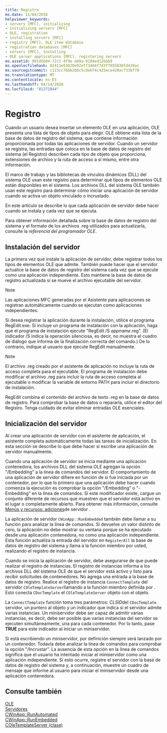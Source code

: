 ```yaml
---
title: Registro
ms.date: 11/04/2016
helpviewer_keywords:
- servers [MFC], initializing
- initializing servers [MFC]
- OLE, registration
- installing servers [MFC]
- registry [MFC], OLE item database
- registration databases [MFC]
- servers [MFC], installing
- OLE server applications [MFC], registering servers
ms.assetid: 991d5684-72c1-4f9e-a09a-9184ed12bbb9
ms.openlocfilehash: 82411e53620e92eff3484f7d3f7955030fd439ac
ms.sourcegitcommit: c123cc76bb2b6c5cde6f4c425ece420ac733bf70
ms.translationtype: MT
ms.contentlocale: es-ES
ms.lasthandoff: 04/14/2020
ms.locfileid: "81372844"
---
```

# <a name="registration"></a>Registro

Cuando un usuario desea insertar un elemento OLE en una aplicación, OLE presenta una lista de tipos de objeto para elegir. OLE obtiene esta lista de la base de datos de registro del sistema, que contiene información proporcionada por todas las aplicaciones de servidor. Cuando un servidor se registra, las entradas que coloca en la base de datos de registro del sistema (el Registro) describen cada tipo de objeto que proporciona, extensiones de archivo y la ruta de acceso a sí mismo, entre otra información.

El marco de trabajo y las bibliotecas de vínculos dinámicos (DLL) del sistema OLE usan este registro para determinar qué tipos de elementos OLE están disponibles en el sistema. Los archivos DLL del sistema OLE también usan este registro para determinar cómo iniciar una aplicación de servidor cuando se activa un objeto vinculado o incrustado.

En este artículo se describe lo que cada aplicación de servidor debe hacer cuando se instala y cada vez que se ejecuta.

Para obtener información detallada sobre la base de datos de registro del sistema y el formato de los archivos .reg utilizados para actualizarla, consulte la *referencia del programador OLE*.

## <a name="server-installation"></a><a name="_core_server_installation"></a>Instalación del servidor

La primera vez que instale la aplicación de servidor, debe registrar todos los tipos de elementos OLE que admite. También puede hacer que el servidor actualice la base de datos de registro del sistema cada vez que se ejecute como una aplicación independiente. Esto mantiene la base de datos de registro actualizada si se mueve el archivo ejecutable del servidor.

> [!NOTE]
> Las aplicaciones MFC generadas por el Asistente para aplicaciones se registran automáticamente cuando se ejecutan como aplicaciones independientes.

Si desea registrar la aplicación durante la instalación, utilice el programa RegEdit.exe. Si incluye un programa de instalación con la aplicación, haga que el programa de instalación ejecute "RegEdit /S *appname*.reg". (El indicador /S indica la operación silenciosa, es decir, no muestra el cuadro de diálogo que informa de la finalización correcta del comando.) De lo contrario, indique al usuario que ejecute RegEdit manualmente.

> [!NOTE]
> El archivo .reg creado por el asistente de aplicación no incluye la ruta de acceso completa para el ejecutable. El programa de instalación debe modificar el archivo .reg para incluir la ruta de acceso completa al ejecutable o modificar la variable de entorno PATH para incluir el directorio de instalación.

RegEdit combina el contenido del archivo de texto .reg en la base de datos de registro. Para comprobar la base de datos o repararla, utilice el editor del Registro. Tenga cuidado de evitar eliminar entradas OLE esenciales.

## <a name="server-initialization"></a><a name="_core_server_initialization"></a>Inicialización del servidor

Al crear una aplicación de servidor con el asistente de aplicación, el asistente completa automáticamente todas las tareas de inicialización. En esta sección se describe lo que debe hacer si escribe una aplicación de servidor manualmente.

Cuando una aplicación de servidor se inicia mediante una aplicación contenedora, los archivos DLL del sistema OLE agregan la opción "/Embedding" a la línea de comandos del servidor. El comportamiento de una aplicación de servidor difiere en función de si fue iniciada por un contenedor, por lo que lo primero que una aplicación debe hacer cuando comienza la ejecución es comprobar la opción "/Embedding" o "-Embedding" en la línea de comandos. Si este modificador existe, cargue un conjunto diferente de recursos que muestren que el servidor está activo en el lugar o completamente abierto. Para obtener más información, consulte [Menús y recursos: adiciones](../mfc/menus-and-resources-server-additions.md)de servidor .

La aplicación de servidor `CWinApp::RunEmbedded` también debe llamar a su función para analizar la línea de comandos. Si devuelve un valor distinto de cero, la aplicación no debe mostrar su ventana porque se ha ejecutado desde una aplicación contenedora, no como una aplicación independiente. Esta función actualiza la entrada del servidor en `RegisterAll` la base de datos de registro del sistema y llama a la función miembro por usted, realizando el registro de instancia.

Cuando se inicia la aplicación de servidor, debe asegurarse de que puede realizar el registro de instancias. El registro de instancias informa a los archivos DLL del sistema OLE de que el servidor está activo y listo para recibir solicitudes de contenedores. No agrega una entrada a la base de datos de registro. Realice el registro de instancia `ConnectTemplate` del servidor `COleTemplateServer`llamando a la función miembro definida por . Esto conecta `CDocTemplate` el `COleTemplateServer` objeto con el objeto.

La `ConnectTemplate` función toma tres parámetros: *CLSID*del `CDocTemplate` servidor, un puntero al objeto y un indicador que indica si el servidor admite varias instancias. Un miniservidor debe ser capaz de admitir varias instancias, es decir, debe ser posible que varias instancias del servidor se ejecuten simultáneamente, una para cada contenedor. Por lo tanto, pase **TRUE** para este indicador al iniciar un miniservidor.

Si está escribiendo un miniservidor, por definición siempre será lanzado por un contenedor. Todavía debe analizar la línea de comandos para comprobar la opción "/Incrustar". La ausencia de esta opción en la línea de comandos significa que el usuario ha intentado iniciar el miniservidor como una aplicación independiente. Si esto ocurre, registre el servidor con la base de datos de registro del sistema y, a continuación, muestre un cuadro de mensaje que informe al usuario para iniciar el miniservidor desde una aplicación contenedora.

## <a name="see-also"></a>Consulte también

[OLE](../mfc/ole-in-mfc.md)<br/>
[Servidores](../mfc/servers.md)<br/>
[CWinApp::RunAutomated](../mfc/reference/cwinapp-class.md#runautomated)<br/>
[CWinApp::RunEmbedded](../mfc/reference/cwinapp-class.md#runembedded)<br/>
[COleTemplateServer (clase)](../mfc/reference/coletemplateserver-class.md)
